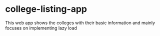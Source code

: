 # college-listing-app
This web app shows the colleges with their basic information and mainly focuses on implementing lazy load
